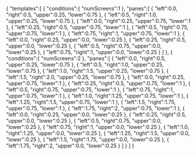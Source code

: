 {
   "templates":[
      {
         "conditions":{
            "numScreens":1
         },
         "panes":[
            {
               "left":0.0,
               "right":0.5,
               "upper":0.25,
               "lower":0.75
            },
            {
               "left":0.5,
               "right":1.0,
               "upper":0.25,
               "lower":0.75
            },
            {
               "left":0.0,
               "right":0.25,
               "upper":0.75,
               "lower":1
            },
            {
               "left":0.25,
               "right":0.5,
               "upper":0.75,
               "lower":1
            },
            {
               "left":0.5,
               "right":0.75,
               "upper":0.75,
               "lower":1
            },
            {
               "left":0.75,
               "right":1,
               "upper":0.75,
               "lower":1
            },
            {
               "left":0.0,
               "right":0.25,
               "upper":0.0,
               "lower":0.25
            },
            {
               "left":0.25,
               "right":0.5,
               "upper":0.0,
               "lower":0.25
            },
            {
               "left":0.5,
               "right":0.75,
               "upper":0.0,
               "lower":0.25
            },
            {
               "left":0.75,
               "right":1,
               "upper":0.0,
               "lower":0.25
            }
         ]
      },
      {
         "conditions":{
            "numScreens":2
         },
         "panes":[
            {
               "left":0.0,
               "right":0.5,
               "upper":0.25,
               "lower":0.75
            },
            {
               "left":0.5,
               "right":1.0,
               "upper":0.25,
               "lower":0.75
            },
            {
               "left":1.0,
               "right":1.5,
               "upper":0.25,
               "lower":0.75
            },
            {
               "left":1.5,
               "right":2.0,
               "upper":0.25,
               "lower":0.75
            },
            {
               "left":0.0,
               "right":0.25,
               "upper":0.75,
               "lower":1
            },
            {
               "left":0.25,
               "right":0.5,
               "upper":0.75,
               "lower":1
            },
            {
               "left":0.5,
               "right":0.75,
               "upper":0.75,
               "lower":1
            },
            {
               "left":0.75,
               "right":1,
               "upper":0.75,
               "lower":1
            },
            {
               "left":1.0,
               "right":1.25,
               "upper":0.75,
               "lower":1
            },
            {
               "left":1.25,
               "right":1.5,
               "upper":0.75,
               "lower":1
            },
            {
               "left":1.5,
               "right":1.75,
               "upper":0.75,
               "lower":1
            },
            {
               "left":1.75,
               "right":2,
               "upper":0.75,
               "lower":1
            },
            {
               "left":0.0,
               "right":0.25,
               "upper":0.0,
               "lower":0.25
            },
            {
               "left":0.25,
               "right":0.5,
               "upper":0.0,
               "lower":0.25
            },
            {
               "left":0.5,
               "right":0.75,
               "upper":0.0,
               "lower":0.25
            },
            {
               "left":0.75,
               "right":1,
               "upper":0.0,
               "lower":0.25
            },
            {
               "left":1.0,
               "right":1.25,
               "upper":0.0,
               "lower":0.25
            },
            {
               "left":1.25,
               "right":1.5,
               "upper":0.0,
               "lower":0.25
            },
            {
               "left":1.5,
               "right":1.75,
               "upper":0.0,
               "lower":0.25
            },
            {
               "left":1.75,
               "right":2,
               "upper":0.0,
               "lower":0.25
            }
         ]
      }
   ]
}
